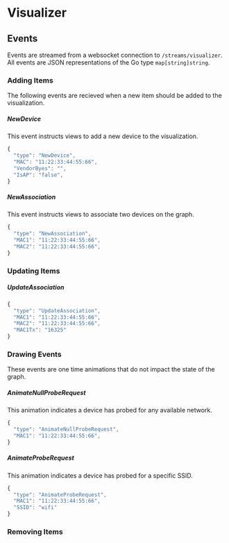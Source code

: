 # Visualizer

## Events

Events are streamed from a websocket connection to `/streams/visualizer`.  All events are JSON representations of the Go type `map[string]string`.

### Adding Items

The following events are recieved when a new item should be added to the visualization.

##### NewDevice

This event instructs views to add a new device to the visualization.

```js
{
  "type": "NewDevice",
  "MAC": "11:22:33:44:55:66",
  "VendorByes": "",
  "IsAP": "false",
}
```

##### NewAssociation

This event instructs views to associate two devices on the graph.

```js
{
  "type": "NewAssociation",
  "MAC1": "11:22:33:44:55:66",
  "MAC2": "11:22:33:44:55:66",
}
```

### Updating Items

##### UpdateAssociation

```js
{
  "type": "UpdateAssociation",
  "MAC1": "11:22:33:44:55:66",
  "MAC2": "11:22:33:44:55:66",
  "MAC1Tx": "16325"
}
```

### Drawing Events

These events are one time animations that do not impact the state of the graph.

##### AnimateNullProbeRequest

This animation indicates a device has probed for any available network.

```js
{
  "type": "AnimateNullProbeRequest",
  "MAC1": "11:22:33:44:55:66",
}
```

##### AnimateProbeRequest

This animation indicates a device has probed for a specific SSID.

```js
{
  "type": "AnimateProbeRequest",
  "MAC1": "11:22:33:44:55:66",
  "SSID": "wifi"
}
```

### Removing Items
